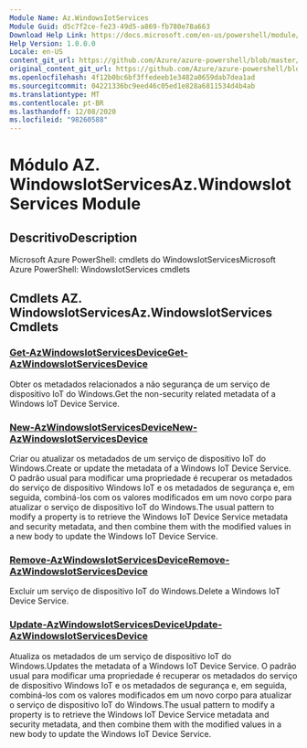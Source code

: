 ```yaml
---
Module Name: Az.WindowsIotServices
Module Guid: d5c7f2ce-fe23-49d5-a869-fb780e78a663
Download Help Link: https://docs.microsoft.com/en-us/powershell/module/az.windowsiotservices
Help Version: 1.0.0.0
Locale: en-US
content_git_url: https://github.com/Azure/azure-powershell/blob/master/src/WindowsIotServices/help/Az.WindowsIotServices.md
original_content_git_url: https://github.com/Azure/azure-powershell/blob/master/src/WindowsIotServices/help/Az.WindowsIotServices.md
ms.openlocfilehash: 4f12b0bc6bf3ffedeeb1e3482a0659dab7dea1ad
ms.sourcegitcommit: 04221336bc9eed46c05ed1e828a6811534d4b4ab
ms.translationtype: MT
ms.contentlocale: pt-BR
ms.lasthandoff: 12/08/2020
ms.locfileid: "98260588"
---
```

# <span data-ttu-id="0ebd6-101">Módulo AZ. WindowsIotServices</span><span class="sxs-lookup"><span data-stu-id="0ebd6-101">Az.WindowsIotServices Module</span></span>
## <span data-ttu-id="0ebd6-102">Descritivo</span><span class="sxs-lookup"><span data-stu-id="0ebd6-102">Description</span></span>
<span data-ttu-id="0ebd6-103">Microsoft Azure PowerShell: cmdlets do WindowsIotServices</span><span class="sxs-lookup"><span data-stu-id="0ebd6-103">Microsoft Azure PowerShell: WindowsIotServices cmdlets</span></span>

## <span data-ttu-id="0ebd6-104">Cmdlets AZ. WindowsIotServices</span><span class="sxs-lookup"><span data-stu-id="0ebd6-104">Az.WindowsIotServices Cmdlets</span></span>
### [<span data-ttu-id="0ebd6-105">Get-AzWindowsIotServicesDevice</span><span class="sxs-lookup"><span data-stu-id="0ebd6-105">Get-AzWindowsIotServicesDevice</span></span>](Get-AzWindowsIotServicesDevice.md)
<span data-ttu-id="0ebd6-106">Obter os metadados relacionados a não segurança de um serviço de dispositivo IoT do Windows.</span><span class="sxs-lookup"><span data-stu-id="0ebd6-106">Get the non-security related metadata of a Windows IoT Device Service.</span></span>

### [<span data-ttu-id="0ebd6-107">New-AzWindowsIotServicesDevice</span><span class="sxs-lookup"><span data-stu-id="0ebd6-107">New-AzWindowsIotServicesDevice</span></span>](New-AzWindowsIotServicesDevice.md)
<span data-ttu-id="0ebd6-108">Criar ou atualizar os metadados de um serviço de dispositivo IoT do Windows.</span><span class="sxs-lookup"><span data-stu-id="0ebd6-108">Create or update the metadata of a Windows IoT Device Service.</span></span>
<span data-ttu-id="0ebd6-109">O padrão usual para modificar uma propriedade é recuperar os metadados do serviço de dispositivo Windows IoT e os metadados de segurança e, em seguida, combiná-los com os valores modificados em um novo corpo para atualizar o serviço de dispositivo IoT do Windows.</span><span class="sxs-lookup"><span data-stu-id="0ebd6-109">The usual pattern to modify a property is to retrieve the Windows IoT Device Service metadata and security metadata, and then combine them with the modified values in a new body to update the Windows IoT Device Service.</span></span>

### [<span data-ttu-id="0ebd6-110">Remove-AzWindowsIotServicesDevice</span><span class="sxs-lookup"><span data-stu-id="0ebd6-110">Remove-AzWindowsIotServicesDevice</span></span>](Remove-AzWindowsIotServicesDevice.md)
<span data-ttu-id="0ebd6-111">Excluir um serviço de dispositivo IoT do Windows.</span><span class="sxs-lookup"><span data-stu-id="0ebd6-111">Delete a Windows IoT Device Service.</span></span>

### [<span data-ttu-id="0ebd6-112">Update-AzWindowsIotServicesDevice</span><span class="sxs-lookup"><span data-stu-id="0ebd6-112">Update-AzWindowsIotServicesDevice</span></span>](Update-AzWindowsIotServicesDevice.md)
<span data-ttu-id="0ebd6-113">Atualiza os metadados de um serviço de dispositivo IoT do Windows.</span><span class="sxs-lookup"><span data-stu-id="0ebd6-113">Updates the metadata of a Windows IoT Device Service.</span></span>
<span data-ttu-id="0ebd6-114">O padrão usual para modificar uma propriedade é recuperar os metadados do serviço de dispositivo Windows IoT e os metadados de segurança e, em seguida, combiná-los com os valores modificados em um novo corpo para atualizar o serviço de dispositivo IoT do Windows.</span><span class="sxs-lookup"><span data-stu-id="0ebd6-114">The usual pattern to modify a property is to retrieve the Windows IoT Device Service metadata and security metadata, and then combine them with the modified values in a new body to update the Windows IoT Device Service.</span></span>

